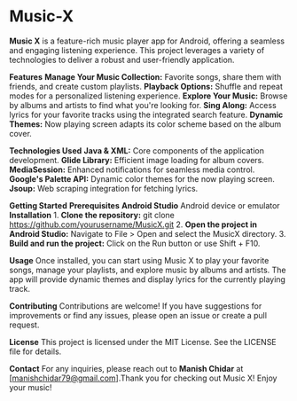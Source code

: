 # Music-X
**Music X** is a feature-rich music player app for Android, offering a seamless and engaging listening experience. This project leverages a variety of technologies to deliver a robust and user-friendly application.

**Features**
    **Manage Your Music Collection:** Favorite songs, share them with friends, and create custom playlists.
    **Playback Options:** Shuffle and repeat modes for a personalized listening experience.
    **Explore Your Music:** Browse by albums and artists to find what you're looking for.
    **Sing Along:** Access lyrics for your favorite tracks using the integrated search feature.
    **Dynamic Themes:** Now playing screen adapts its color scheme based on the album cover.
    
**Technologies Used**
  **Java & XML:** Core components of the application development.
  **Glide Library:** Efficient image loading for album covers.
  **MediaSession:** Enhanced notifications for seamless media control.
  **Google's Palette API:** Dynamic color themes for the now playing screen.
  **Jsoup:** Web scraping integration for fetching lyrics.
  
  
**Getting Started**
  **Prerequisites**
    **Android Studio** Android device or emulator
      **Installation**
        1. **Clone the repository:**
          git clone https://github.com/yourusername/MusicX.git
        2. **Open the project in Android Studio:**
          Navigate to File > Open and select the MusicX directory.
        3. **Build and run the project:**
          Click on the Run button or use Shift + F10.
          
**Usage**
  Once installed, you can start using Music X to play your favorite songs, manage your playlists, and explore music by albums and artists. The app will provide dynamic themes and display lyrics for the currently playing track.
  
  
**Contributing**
  Contributions are welcome! If you have suggestions for improvements or find any issues, please open an issue or create a pull request.
  
**License**
  This project is licensed under the MIT License. See the LICENSE file for details.
  
**Contact**
  For any inquiries, please reach out to **Manish Chidar** at [manishchidar79@gmail.com].Thank you for checking out Music X! Enjoy your music!
